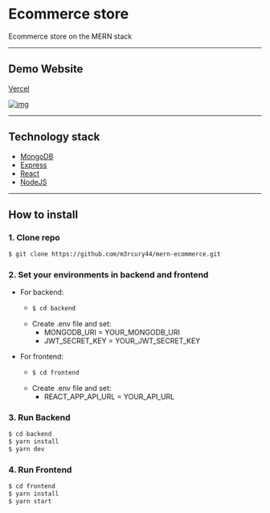# Ecommerce store

Ecommerce store on the MERN stack

---

## Demo Website

[Vercel](https://mern-ecommerce-h3z6.vercel.app)

[![img](https://i.imgur.com/LHS9McK.png)](https://mern-ecommerce-cool.vercel.app)

---

## Technology stack

* [MongoDB](https://www.mongodb.com)
* [Express](https://expressjs.com)
* [React](https://react.dev)
* [NodeJS](https://nodejs.org/en)

---

## How to install

### 1. Clone repo

```bash
$ git clone https://github.com/m3rcury44/mern-ecommerce.git
```
### 2. Set your environments in backend and frontend

* For backend:
    * ```bash
      $ cd backend
      ```
    * Create .env file and set:
      * MONGODB_URI = YOUR_MONGODB_URI
      *  JWT_SECRET_KEY = YOUR_JWT_SECRET_KEY

* For frontend:
    * ```bash
      $ cd frontend
      ```
  * Create .env file and set:
    *  REACT_APP_API_URL = YOUR_API_URL

### 3. Run Backend

```bash
$ cd backend
$ yarn install
$ yarn dev
```

### 4. Run Frontend

```bash
$ cd frontend
$ yarn install
$ yarn start
```
